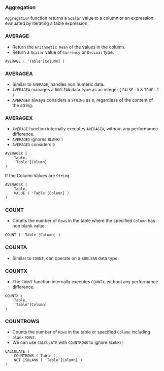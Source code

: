 ### Aggregation

`Aggregation` function returns a `Scalar` value to a column or an expression evaluated by iterating a table expression.

### AVERAGE

- Return the `Arithmetic Mean` of the values in the column.
- Return a `Scalar` value of `Currency` or `Decimal` type.

```DAX
AVERAGE ( 'Table'[Column] )
```

### AVERAGEA

- Similar to `AVERAGE`, handles non numeric data.
- `AVERAGEA` manages a `BOOLEAN` data type as an integer ( `FALSE` : `0` & `TRUE` : `1` )
- `AVERAGEA` always considers a `STRING` as `0`, regardless of the content of the string.

### AVERAGEX

- `AVERAGE` function internally executes `AVERAGEX`,  without any performance difference.
- `AVERAGEX` ignores `BLANK()`
- `AVERAGEX` considers `0`

```DAX
AVERAGEX (
    Table,
    'Table'[Column]
)
```

If the Column Values are `String`

```DAX
AVERAGEX (
    Table,
    VALUE ( 'Table'[Column] )
)
```

### COUNT

- Counts the number of `Rows` in the table where the specified `Column` has non blank value.

```DAX
COUNT ( 'Table'[Column] )
```

### COUNTA

- Similar to `COUNT`, can operate on a `BOOLEAN` data type.

### COUNTX

- The `COUNT` function internally executes `COUNTX`, without any performance difference.

```DAX
COUNTX (
    Table,
    'Table'[Column]
)
```        

### COUNTROWS

- Counts the number of `Rows` in the table or specified `Column` including `blank` rows.
- We can use `CALCULATE` with `COUNTROWS` to ignore `BLANK()`

```DAX
CALCULATE (
    COUNTROWS ( Table ),
    NOT ISBLANK ( 'Table'[Column] )
)
```
